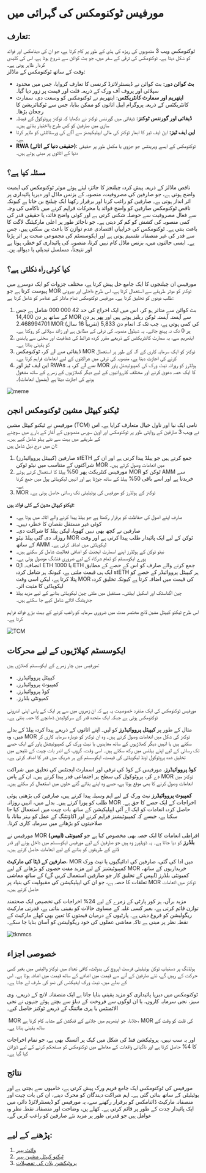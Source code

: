 # مورفیس ٹوکنومکس کی گہرائی میں
## تعارف:
ٹوکنومکس ویب 3 منصوبوں کی ریڑھ کی ہڈی کے طور پر کام کرتا ہے، جو ان کی دینامکس اور فوائد کو شکل دیتا ہے۔ ٹوکنومکس کی ترقی کے سفر میں، جو بٹ کوائن سے شروع ہوتا ہے، اس کی کلیدی کردار ظاہر ہوتی ہے۔  
وقت کے ساتھ ٹوکنومکس کے ماڈلز:
- **بٹ کوائن دور:** بٹ کوائن نے ڈیسنٹرلائزڈ کرنسی کا تعارف کروایا، جس میں محدود سپلائی اور پروف آف ورک کے ذریعہ قلت اور قیمت پر زور دیا گیا۔
- **ایتھریم اور سمارٹ کانٹریکٹس:** ایتھریم نے ٹوکنومکس کو وسعت دی، سمارٹ کانٹریکٹس کے ذریعہ پروگرام ایبل اثاثوں کو ممکن بنایا، جس سے ٹوکنائزیشن کا رجحان بڑھا۔
- **ڈیفائی اور گورننس ٹوکنز:** ڈیفائی میں گورننس ٹوکنز نے دکھایا کہ ٹوکنز پروٹوکول کے فیصلہ سازی میں صارفین کو کس طرح بااختیار بناتے ہیں۔
- **این ایف ٹیز:** این ایف ٹیز کا ابھار ٹوکنز کی مالی ایپلیکیشنز سے آگے کی ورسٹائلٹی کو ظاہر کرتا ہے۔
- **RWA (حقیقی دنیا کے اثاثے)**: ٹوکنومکس کے ایسے ویرینٹس جو جزوی یا مکمل طور پر حقیقی دنیا کے اثاثوں پر مبنی ہوتے ہیں۔

## مسئلہ کیا ہے؟
ناقص ماڈلز کے ذریعہ پیش کردہ چیلنجز کا جائزہ لیتے ہوئے موثر ٹوکنومکس کی اہمیت واضح ہوتی ہے، جو صارفین کی مصروفیت، منصوبہ کے بزنس ماڈل اور دیرپا پائیداری پر اثر انداز ہوتی ہے۔
صارفین کو راغب کرنا اور برقرار رکھنا ایک چیلنج بن جاتا ہے کیونکہ ناقص ٹوکنومکس صارفین کو واضح فوائد یا محرکات فراہم کرنے میں ناکامی کی وجہ سے فعال مصروفیت سے حوصلہ شکنی کرتی ہے اور کوئی واضح فائدہ یا حقیقی قدر کی کمی منصوبہ کی کشش کو کم کر دیتی ہے۔ جو ناجائز طور پر اعلی مارکیٹنگ لاگت کا باعث بنتی ہے۔
ٹوکنومکس کی خرابیاں اقتصادی عدم توازن کا باعث بن سکتی ہیں، جس سے قدر کی غیر منصفانہ تقسیم ہوتی ہے اور ایکوسسٹم کی مجموعی صحت پر اثر پڑتا ہے۔ ایسی حالتوں میں، بزنس ماڈل کام نہیں کرتا، منصوبہ کی پائیداری کو خطرہ ہوتا ہے اور نتیجتاً، مسلسل تبدیلی یا دیوالیہ پن۔

## کیا کوئی راہ نکلتی ہے؟
مورفیس ان چیلنجوں کا ایک جامع حل پیش کرتا ہے، مختلف جزوات کو ایک دوسرے میں پیوست کرتا ہے جو MOR ٹوکنز کو موثر طریقے سے استعمال کرتا ہے، اس طرح داخلی اور بیرونی طلب دونوں کو تخلیق کرتا ہے۔
مورفیس ٹوکنومکس تمام ماڈلز کے عناصر کو شامل کرتا ہے:
1. بٹ کوائن سے متاثر ہو کر، اس میں ایک اخراج کی حد 42 000 000 شامل ہے جس کے ساتھ ہر دن 14,400 MOR سے آہستہ آہستہ ٹوکن ریلیز ہوتے ہیں اور پھر ہر دن 2.468994701 MOR کی کمی ہوتی ہے، جب تک کہ انعام دن 5,833 (تقریباً 16 سال) پر 0 تک نہ پہنچ جائے۔ یہ شیڈول منصوبہ کی ترقی کے مطابق ہے اور زائد سپلائی کو روکتا ہے۔
2. ایتھریم سے، یہ سمارٹ کانٹریکٹس کے ذریعے مقرر کردہ شرائط کی شفافیت اور سختی سے پابندی کو یقینی بناتا ہے۔
3. ڈیفائی سے لے کر، ٹوکنومکس MOR ٹوکنز کو ایک سرمایہ کاری کے آلہ کے طور پر استعمال کرنے کی اجازت دیتا ہے، منصوبہ کی ترقی میں شراکتوں کے لیے انعامات فراہم کرتا ہے۔
4. این ایف ٹیز اور RWAs سے لے کر، یہ MOR ہولڈرز کو روزانہ نیٹ ورک کی کمپیوٹیشنل پاور کا ایک حصہ دعویٰ کرنے اور مختلف کارروائیوں کے لیے دیگر کھلاڑیوں کے زمرے کے ساتھ مشغول ہونے کی اجازت دیتا ہے (بشمول انعامات)۔

 ![meme](https://github.com/antonbosss/fantastic-bassoon/blob/main/tokenomics-doc/meme-tokenomics1.jpg) 

## ٹیکنو کیپٹل مشین ٹوکنومکس انجن
مورفیس نے ٹیکنو کیپٹل مشین (TCM) نامی ایک نیا اور ناول خیال متعارف کرایا ہے۔ اس نے ویب 3 صارفین کے روایتی طور پر ٹوکنومکس اور اوپن سورس منصوبوں کے آغاز کے بارے میں سوچنے کے طریقے میں بہت سے نئے پہلو شامل کیے ہیں۔  
ان میں درج ذیل شامل ہیں:  
1. صارفین (کیپیٹل پرووائیڈرز) stETH جمع کرتے ہیں جو ییلڈ پیدا کرتی ہے اور ان کے شراکتوں کے متناسب میں نیٹو ٹوکن MOR میں انعامات وصول کرتے ہیں۔
2. مورفیس کنٹریکٹ پھر 50% ییلڈ کا استعمال کرتے ہوئے MOR ٹوکن کو AMM سے خریدتا ہے اور اسے باقی 50% ییلڈ کے ساتھ جوڑتا ہے اور انہیں لیکویڈٹی پول میں جمع کرتا ہے۔
3. MOR ٹوکنز کے ہولڈرز کو مورفیس کی یوٹیلیٹی تک رسائی حاصل ہوتی ہے۔  

**ٹیکنو کیپٹل مشین کے کئی فوائد ہیں:**
- صارف اپنے اصول کی حفاظت کو برقرار رکھتا ہے جو ییلڈ پیدا کرنے والے اثاثہ میں ہوتا ہے۔
- کوئی غیر مستقل نقصان کا خطرہ نہیں۔
- صارفین نے کچھ بھی نہیں کھویا، لیکن ییلڈ کا شراکت دی۔
- روزانہ دی گئی ییلڈ نیٹو MOR ٹوکن کے لیے ایک پائیدار طلب پیدا کرتی ہے اور وقت کے ساتھ AMM لیکویڈٹی میں اضافہ کرتی ہے۔
- نیٹو ٹوکن کے ہولڈرز اپنے اسمارٹ ایجنٹ کو اضافی فعالیت شامل کر سکتے ہیں۔
- پورے ایکوسسٹم کو تمام شرکاء کے لیے ضروری فنڈنگ موصول ہوتی ہے۔
- انصاف۔ 0,1 ETH یا 1000 ETH جمع کرنے والے صارف کو اس کے حصے کے مطابق ایک ہی قیمت ملتی ہے، کیونکہ ہر شامل کردہ stETH ہر کیپیٹل پرووائیڈر کے حصے کو پتلا کرتا ہے، لیکن اسی وقت MOR کی قیمت میں اضافہ کرتا ہے کیونکہ تخلیق کردہ لیکویڈٹی کا مثبت اثر۔
- چین اگناسٹک اور اسکیل ایبلٹی۔ مستقبل میں ملٹی چین لیکویڈٹی بنانے کے لیے مزید ییلڈ جنریٹنگ اثاثے شامل کیے جا سکتے ہیں۔
 
اس طرح ٹیکنو کیپٹل مشین لانچ مختصر مدت میں ضروری سرمایہ کو راغب کرنے کے بہت بڑے فوائد فراہم کرتا ہے۔

![TCM](https://github.com/antonbosss/fantastic-bassoon/blob/main/tokenomics-doc/TCM-tokenomics.jpg)

## ایکوسسٹم کھلاڑیوں کے لیے محرکات
مورفیس میں چار زمرے کے ایکوسسٹم کھلاڑی ہیں:
- کیپیٹل پرووائیڈرز۔
- کمپیوٹ پرووائیڈرز۔
- کوڈ پرووائیڈرز۔
- کمیونٹی بلڈرز۔

مورفیس ٹوکنومکس کی ایک منفرد خصوصیت یہ ہے کہ ان زمروں میں سے ہر ایک کے پاس اپنی اندرونی ٹوکنومکس ہوتی ہے جبکہ ایک متحدہ قدر کے سرکولیشن ڈھانچے کا حصہ بنتی ہے۔

مثال کے طور پر **کیپیٹل پرووائیڈرز** کو لیں۔ اپنے اثاثوں کے ذریعے پیدا کردہ ییلڈ کے بدلے میں، وہ MOR ٹوکنز کی شکل میں انعامات وصول کرتے ہیں۔ وہ ان ٹوکنز کو دوبارہ سرمایہ کاری کر سکتے ہیں یا انہیں دیگر کھلاڑیوں کے ساتھ معاہدوں یا نیٹ ورک کی کمپیوٹیشنل پاور کے ایک حصے تک رسائی کے لیے اپنے بیلنس میں رکھ سکتے ہیں۔ اسی وقت، گروپ کے اندر بات چیت کے نتیجے میں تخلیق شدہ پروٹوکول اونڈ لیکویڈٹی کی قیمت، ایکوسسٹم کے ہر شریک میں قدر کا اضافہ کرتی ہے۔

**کوڈ پرووائیڈرز**، مورفیس کے کوڈ کی ترقی اور اسمارٹ ایجنٹس کی تخلیق میں شراکت دے کر، پروٹوکول کی سطح پر اجتماعی قدر پیدا کرتے ہیں۔ ان کے پاس MOR ٹوکنز میں انعامات وصول کرنے کا بھی موقع ہوتا ہے، جسے وہ اپنے بنائے گئے حلوں میں استعمال کر سکتے ہیں۔

**کمپیوٹ پرووائیڈرز** نیٹ ورک کے لیے اہم وسیلہ پیدا کرتے ہیں، صارفین کی بڑھتی ہوئی طلب کو پورا کرتے ہیں۔ بدلے میں، انہیں روزانہ MOR اخراجات کے ایک حصے کا حق ہے۔ حاصل کردہ انعامات کو ایک اے آئی ایپلیکیشن کے ساتھ بات چیت میں استعمال کیا جا سکتا ہے، جیسے کہ کمپیوٹیشنز فراہم کرنے اور اکاؤنٹنگ کے عمل کو بہتر بنانا، یا صلاحیتوں کو بڑھانے میں سرمایہ کاری کرنا۔

مورفیس نے MOR افراطی انعامات کا ایک حصہ بھی مخصوص کیا ہے جو **کمیونٹی (ایپس) بلڈرز** کو دیا جاتا ہے۔ یہ ڈویلپرز وہ ہیں جو صارفین کے لیے مورفیس ایکوسسٹم میں داخل ہونے اور قدر لانے کے طریقوں کو بنانے کے لیے انعامات حاصل کرتے ہیں۔

**صارفین کے ڈیٹا کی مارکیٹ**، MOR میں ادا کی گئی، صارفین کی ادائیگیوں یا نیٹ ورک کمپیوٹیشنز کے لیے مزید مفت حصوں کو بڑھانے کے لیے MOR خریداریوں کے ساتھ، کمیونٹی بلڈرز (ایپس کے تخلیق کار جو صارفین استعمال کریں گے) کے ساتھ معاشی تعلقات کا حصہ ہے، جو ان کی ایپلیکیشن کی مقبولیت کی بنیاد پر MOR ٹوکنز میں انعامات حاصل کرتے ہیں۔
	
مزید برآں، ہر کور پارٹی کے زمرے کے لیے 24% اخراجات کی تخصیص ایک صحتمند توازن قائم کرتی ہے، بغیر کسی غلبہ کے مساوی حالات کو یقینی بناتی ہے، قدرتی مارکیٹ ریگولیشن کو فروغ دیتی ہے۔ پارٹیوں کے درمیان قیمتوں کا تعین بھی کھلے مارکیٹ کے نقطہ نظر پر مبنی ہے تاکہ معاشی عملوں کی خود ریگولیشن کو آسان بنایا جا سکے۔

![tknmcs](https://github.com/antonbosss/fantastic-bassoon/blob/main/tokenomics-doc/tkenmcs.png)

## خصوصی اجزاء
ہولڈنگ پر دستیاب ٹوکن یوٹیلیٹی فرسٹ اپروچ کی بدولت، کافی تعداد میں ٹوکنز والیٹس میں بغیر کسی حرکت کے رہیں گے، نئے صارفین کے آنے سے قیمت میں اضافے کے ساتھ قیمت میں اضافہ ہوتا ہے۔ اس کے بدلے میں، نیٹ ورک ایفیکٹس کی نمو کی طرف لے جاتا ہے۔

ٹوکنومکس میں دیرپا پائیداری کو مزید یقینی بنایا جاتا ہے ایک منصفانہ لانچ کے ذریعے، وی سیز، نجی سرمایہ کاروں، یا ان لوگوں سے فروخت کے دباؤ سے بچتے ہوئے جنہوں نے نجی الاٹمنٹس یا پری مائننگ کے ذریعے ٹوکنز حاصل کیے۔

&rlm; MOR جلانا، جو ایتھریم میں جلانے کے فنکشن کے مشابہ کام کرتا ہے، MOR کی قلت کو وقت کے ساتھ یقینی بناتا ہے۔

اور یہ سب نہیں، پروٹیکشن فنڈ کی شکل میں کیک پر آئسنگ بھی ہے، جو تمام اخراجات کا 4% حاصل کرتا ہے اور ناگہانی واقعات کے معاملے میں ٹوکنومکس کو مستحکم کرنے کے لیے ڈیزائن کیا گیا ہے۔

## نتائج
مورفیس کی ٹوکنومکس ایک جامع فریم ورک پیش کرتی ہے، خامیوں سے بچتی ہے اور یوٹیلیٹی کے ساتھ بنائی گئی ہے۔ اہم شراکت دہندگان کو محرک دینے، ان کی بات چیت اور منصفانہ مارکیٹ ڈائنامکس کو برقرار رکھنے سے، یہ مورفیس کو ڈیسنٹرلائزڈ دائرہ میں ایک پائیدار جدت کے طور پر قائم کرتی ہے۔ کھلے پن، وضاحت اور منصفانہ نقطہ نظر وہ عوامل ہیں جو قدرتی طور پر مزید نئے صارفین کو راغب کریں گے۔

## پڑھنے کے لیے:
1. [وائٹ پیپر](https://github.com/MorpheusAIs/Docs/blob/main/!KEYDOCS%20README%20FIRST!/WhitePaper.md) 
2. [ٹیکنو کیپٹل مشین پیپر](https://github.com/MorpheusAIs/Docs/blob/main/!KEYDOCS%20README%20FIRST!/TechnoCapitalMachineTCM.md)
3. [پروٹیکشن پلان کی تفصیلات](https://github.com/MorpheusAIs/Docs/blob/main/!KEYDOCS%20README%20FIRST!/Protection%20Fund%20Details.md)
